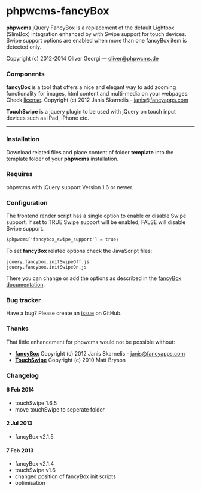 phpwcms-fancyBox
================

**phpwcms** jQuery FancyBox is a replacement of the default Lightbox (SlimBox) integration enhanced by with Swipe support for touch devices. Swipe support options are enabled  when more than one fancyBox item is detected only.

Copyright (c) 2012-2014 Oliver Georgi — oliver@phpwcms.de


### Components

**fancyBox** is a tool that offers a nice and elegant way to add zooming functionality for images, html content and multi-media on your webpages. Check [license](http://www.fancyapps.com/fancybox/#license). Copyright (c) 2012 Janis Skarnelis - janis@fancyapps.com

**TouchSwipe** is a jquery plugin to be used with jQuery on touch input devices such as iPad, iPhone etc.


---

### Installation

Download related files and place content of folder **template** into the template folder of your **phpwcms** installation.


### Requires

phpwcms with jQuery support Version 1.6 or newer.


### Configuration

The frontend render script has a single option to enable or disable Swipe support. If set to TRUE Swipe support will be enabled, FALSE will disable Swipe support.

	$phpwcms['fancybox_swipe_support'] = true;

To set **fancyBox** related options check the JavaScript files:

	jquery.fancybox.initSwipeOff.js  
	jquery.fancybox.initSwipeOn.js

There you can change or add the options as described in the [fancyBox documentation](http://fancyapps.com/fancybox/#docs).


### Bug tracker

Have a bug? Please create an [issue](https://github.com/slackero/phpwcms-fancyBox/issues) on GitHub.


### Thanks

That little enhancement for phpwcms would not be possible without:

- **[fancyBox](http://fancyapps.com/fancybox)** Copyright (c) 2012 Janis Skarnelis - janis@fancyapps.com
- **[TouchSwipe](http://labs.skinkers.com/touchSwipe/)** Copyright (c) 2010 Matt Bryson

### Changelog

#### 6 Feb 2014
- touchSwipe 1.6.5
- move touchSwipe to seperate folder

#### 2 Jul 2013
- fancyBox v2.1.5

#### 7 Feb 2013
- fancyBox v2.1.4
- touchSwipe v1.6
- changed position of fancyBox init scripts
- optimisation